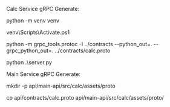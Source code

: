 Calc Service gRPC Generate:

python -m venv venv

venv\Scripts\Activate.ps1

python -m grpc_tools.protoc -I ../contracts --python_out=. --grpc_python_out=. ../contracts/calc.proto

python .\server.py

Main Service gRPC Generate:

mkdir -p api/main-api/src/calc/assets/proto

cp api/contracts/calc.proto api/main-api/src/calc/assets/proto/

